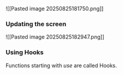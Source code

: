![[Pasted image 20250825181750.png]]





### Updating the screen

![[Pasted image 20250825182947.png]]


### Using Hooks

Functions starting with *use* are called Hooks.





